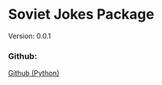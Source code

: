 # Soviet Jokes Package

Version: 0.0.1

### Github:

[Github (Python)](https://github.com/AuroraZiling/Soviet-Jokes-Package)